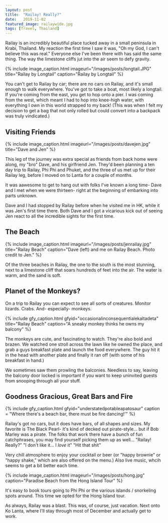 ```yaml
---
layout: post
title:  "Railay! Really?"
date:   2019-11-02
featured_image: railaywide.jpg
tags: [Travel, Thailand]
---
```


Railay is an incredibly beautiful place tucked away in a small peninsula in  Krabi, Thailand. My reaction the first time I saw it was, "Oh my God, I can't believe this was real." Everyone else I've been there with has said the same thing. The way the limestone cliffs jut into the air seem to defy gravity.

{% include image_caption.html imageurl="/images/posts/longtail.JPG" title="Railay by Longtail" caption="Railay by Longtail" %}


You can't get to Railay by car; there are no cars on Railay, and it's small enough to walk everywhere. You've got to take a boat, most likely a longtail. If you're coming from the east, you get to hop onto a pier. I was coming from the west, which meant I had to hop into knee-high water, with everything I own in this world strapped to my back! (This was when I felt my decision to get a bag that not only rolled but could convert into a backpack was truly vindicated.)

<!--more-->

<h2>Visiting Friends</H2>

{% include image_caption.html imageurl="/images/posts/davejen.jpg" title="Dave and Jen" %}

This leg of the journey was extra special as friends from back home were along, my "bro" Dave, and his girlfriend Jen. They'd been planning a ten day trip to Railay, Phi Phi and Phuket, and the three of us met up for their Railay leg, before I moved on to Lanta for a couple of months. 

It was aawesome to get to hang out with folks I've known a long time- Dave and I met when we were thirteen- right at the beginning of embarking into parts unknown. 

Dave and I had stopped by Railay before when he visited me in HK, while it was Jen's first time there. Both Dave and I got a vicarious kick out of seeing Jen react to all the incredible sights for the first time. 


<h2>The Beach</H2>

{% include image_caption.html imageurl="/images/posts/jenrailay.jpg" title="Railay Beach" caption="Dave (left) and me on Railay Beach. Photo credit to Jen." %}

Of the three beaches in Railay, the one to the south is the most stunning, next to a limestone cliff that soars hundreds of feet into the air. The water is warm, and the sand is soft.



<h2>Planet of the Monkeys?</h2>

On a trip to Railay you can expect to see all sorts of creatures. Monitor lizards. Crabs. And- especially- monkeys.

{% include gfy_caption.html gfyid="occasionalinconsequentialekaltadeta" title="Railay Beach" caption="A sneaky monkey thinks he owns my balcony" %}

The monkeys are cute, and fascinating to watch. They're also bold and brazen. We watched one stroll across the lawn like he owned the place, and grab a guys breakfast plate and launch the food everywhere. The guy hit it in the head with another plate and finally it ran off (with some of his breakfast in hand.)

We sometimes saw them prowling the balconies. Needless to say, leaving the balcony door locked is important if you want to keep uninvited guests from snooping through all your stuff.

<H2>Goodness Gracious, Great Bars and Fire</H2> 

{% include gfy_caption.html gfyid="understatedpotableapatosaur" caption = "Where there's a beach bar, there must be fire dancing!'" %}

Railay's got no cars, but it does have bars, of all shapes and sizes. My favorite is The Black Pearl- it's kind of decked out pirate-style... but if Bob Marley was a pirate. The folks that work there have a bunch of fun catchphrases, you may find yourself picking them up as well... "Railay! Really?" "I don't like it... I *love* it" "Hit that shit"

Very chill atmosphere to enjoy your cocktail or beer (or "happy brownie" or "happy shake," which are also offered on the menu.) Also live music, whcih seems to get a bit better each time.

{% include image_caption.html imageurl="/images/posts/hong.jpg" caption="Paradise Beach from the Hong Island Tour" %}

It's easy to book tours going to Phi Phi or the various islands / snorkeling spots around. This time we opted for the Hong Island tour.

As always, Railay was a blast. This was, of course, just vacation. Next onto Ko Lanta, where I'll stay through most of December and actually get to work. 

